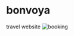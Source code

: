 # bonvoya
travel website
![booking](https://user-images.githubusercontent.com/97904370/149975335-c11943ae-4323-481e-bfde-4adc9bc22033.jpg)


